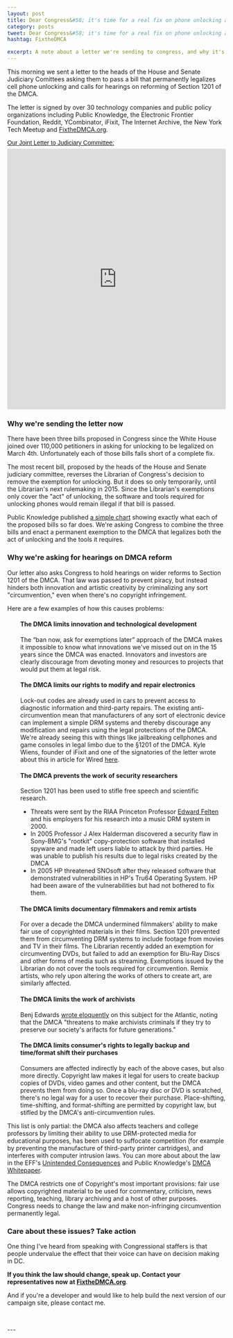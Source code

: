 ```yaml
---
layout: post
title: Dear Congress&#58; it's time for a real fix on phone unlocking and the DMCA
category: posts
tweet: Dear Congress&#58; it's time for a real fix on phone unlocking and the DMCA
hashtag: FixtheDMCA

excerpt: A note about a letter we're sending to congress, and why it's important that they act to pass a permanent exemption for unlocking and open hearings for DMCA reform.
---
```


This morning we sent a letter to the heads of the House and Senate Judiciary Comittees asking them to pass a bill that permanently legalizes cell phone unlocking and calls for hearings on reforming of Section 1201 of the DMCA.

The letter is signed by over 30 technology companies and public policy organizations including Public Knowledge, the Electronic Frontier Foundation, Reddit, YCombinator, iFixit, The Internet Archive, the New York Tech Meetup and <a href="http://fixthedmca.org" target="_blank">FixtheDMCA.org</a>.

<p  style=" margin: 12px auto 6px auto; font-family: Helvetica,Arial,Sans-serif; font-style: normal; font-variant: normal; font-weight: normal; font-size: 14px; line-height: normal; font-size-adjust: none; font-stretch: normal; -x-system-font: none; display: block;">   <a title="View Joint DMCA 1201 Reform Letter on Scribd" href="http://www.scribd.com/doc/132848653/Joint-DMCA-1201-Reform-Letter"  style="text-decoration: underline;" >Our Joint Letter to Judiciary Committee:</a></p><iframe class="scribd_iframe_embed" src="http://www.scribd.com/embeds/132848653/content?start_page=1&view_mode=scroll" data-auto-height="false" data-aspect-ratio="undefined" scrolling="no" id="doc_96705" width="100%" height="600" frameborder="0"></iframe>

### Why we're sending the letter now
There have been three bills proposed in Congress since the White House joined over 110,000 petitioners in asking for unlocking to be legalized on March 4th. Unfortunately each of those bills falls short of a complete fix. 

The most recent bill, proposed by the heads of the House and Senate judiciary committee, reverses the Librarian of Congress's decision to remove the exemption for unlocking. But it does so only temporarily, until the Librarian's next rulemaking in 2015. Since the Librarian's exemptions only cover the "act" of unlocking, the software and tools required for unlocking phones would remain illegal if that bill is passed.

Public Knowledge published <a href="http://publicknowledge.org/blog/quick-guide-current-phone-unlocking-bills" target="_blank">a simple chart</a> showing exactly what each of the proposed bills so far does. We're asking Congress to combine the three bills and enact a permanent exemption to the DMCA that legalizes both the act of unlocking and the tools it requires.

### Why we're asking for hearings on DMCA reform
Our letter also asks Congress to hold hearings on wider reforms to Section 1201 of the DMCA. That law was passed to prevent piracy, but instead hinders both innovation and artistic creativity by criminalizing any sort "circumvention," even when there's no copyright infringement. 

Here are a few examples of how this causes problems:

<div style = "padding-left:30px;">

<p><h4>The DMCA limits innovation and technological development</h4>
The “ban now, ask for exemptions later” approach of the DMCA makes it impossible to know what innovations we've missed out on in the 15 years since the DMCA was enacted. Innovators and investors are clearly discourage from devoting money and resources to projects that would put them at legal risk. </p>

<p><h4>The DMCA limits our rights to modify and repair electronics</h4>
Lock-out codes are already used in cars to prevent access to diagnostic information and third-party repairs. The existing anti-circumvention mean that manufacturers of any sort of electronic device can implement a simple DRM systems and thereby discourage any modification and repairs using the legal protections of the DMCA. We're already seeing this with things like jailbreaking cellphones and game consoles in legal limbo due to the §1201 of the DMCA. Kyle Wiens, founder of iFixit and one of the signatories of the letter wrote about this in article for Wired <a href="http://www.wired.com/opinion/2013/03/you-dont-own-your-cellphones-or-your-cars/">here</a>.</p>

<p>
	<h4>The DMCA prevents the work of security researchers</h4>
	Section 1201 has been used to stifle free speech and scientific research. 
	<ul>
		<li>Threats were sent by the RIAA Princeton Professor <a href="http://en.wikipedia.org/wiki/Edward_Felten" target="_blank">Edward Felten</a> and his employers for his research into a music DRM system in 2000. </li>
		<li>In 2005 Professor J Alex Halderman discovered a security flaw in Sony-BMG's "rootkit" copy-protection software that installed spyware and made left users liable to attack by third parties. He was unable to publish his results due to legal risks created by the DMCA</li>
		<li>In 2005 HP threatened SNOsoft after they released software that demonstrated vulnerabilities in HP's Tru64 Operating System. HP had been aware of the vulnerabilities but had not bothered to fix them.</li>
	</ul>
</p>

<p><h4>The DMCA limits documentary filmmakers and remix artists</strong></h4>
For over a decade the DMCA undermined filmmakers' ability to make fair use of copyrighted materials in their films. Section 1201 prevented them from circumventing DRM systems to include footage from movies and TV in their films. The Librarian recently added an exemption for circumventing DVDs, but failed to add an exemption for Blu-Ray Discs and other forms of media such as streaming. Exemptions issued by the Librarian do not cover the tools required for circumvention. Remix artists, who rely upon altering the works of others to create art, are similarly affected.</p>

<p><h4>The DMCA limits the work of archivists</strong></h4>
Benj Edwards <a href="http://www.theatlantic.com/technology/archive/13/03/the-copyright-rule-we-need-to-repeal-if-we-want-to-preserve-our-cultural-heritage/274049/"target="_blank">wrote eloquently</a> on this subject for the Atlantic, noting that the DMCA "threatens to make archivists criminals if they try to preserve our society's arifacts for future generations."</p>

<p><h4>The DMCA limits consumer's rights to legally backup and time/format shift their purchases</strong></h4>
Consumers are affected indirectly by each of the above cases, but also more directly. Copyright law makes it legal for users to create backup copies of DVDs, video games and other content, but the DMCA prevents them from doing so. Once a blu-ray disc or DVD is scratched, there's no legal way for a user to recover their purchase. Place-shifting, time-shifting, and format-shifting are permitted by copyright law, but stifled by the DMCA's anti-circumvention rules.</p>

</div>

This list is only partial: the DMCA also affects teachers and college professors by limiting their ability to use DRM-protected media for educational purposes, has been used to suffocate competition (for example by preventing the manufacture of third-party printer cartridges), and interferes with computer intrusion laws. You can more about about the law in the EFF's <a href="https://www.eff.org/wp/unintended-consequences-under-dmca" target="_blank">Unintended Consequences</a> and Public Knowledge's <a href="http://www.publicknowledge.org/section-3-whitepaper-1201" target="_blank">DMCA Whitepaper</a>.

The DMCA restricts one of Copyright's most important provisions: fair use allows copyrighted material to be used for commentary, criticism, news reporting, teaching, library archiving and a host of other purposes. Congress needs to change the law and make non-infringing circumvention permanently legal.

### Care about these issues? Take action

One thing I've heard from speaking with Congressional staffers is that people undervalue the effect that their voice can have on decision making in DC. 

**If you think the law should change, speak up. Contact your representatives now at [FixtheDMCA.org](http://fixthedmca.org)**. 

And if you're a developer and would like to help build the next version of our campaign site, please contact me.

<p>&nbsp;</p>
---